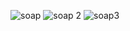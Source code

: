 ![soap](https://user-images.githubusercontent.com/101677236/198890765-79dcac91-3886-40f1-a23b-04ac0032167f.JPG)
![soap 2](https://user-images.githubusercontent.com/101677236/198890787-453ba5f8-13f7-4022-a294-ace1c4b43611.JPG)
![soap3](https://user-images.githubusercontent.com/101677236/198890791-87d5fa68-507f-4d54-bc04-7685e7a5befe.JPG)
